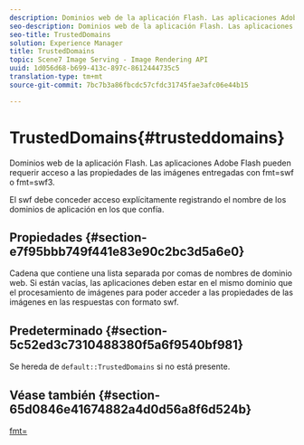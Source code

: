 ```yaml
---
description: Dominios web de la aplicación Flash. Las aplicaciones Adobe Flash pueden requerir acceso a las propiedades de las imágenes entregadas con fmt=swf o fmt=swf3.
seo-description: Dominios web de la aplicación Flash. Las aplicaciones Adobe Flash pueden requerir acceso a las propiedades de las imágenes entregadas con fmt=swf o fmt=swf3.
seo-title: TrustedDomains
solution: Experience Manager
title: TrustedDomains
topic: Scene7 Image Serving - Image Rendering API
uuid: 1d056d68-b699-413c-897c-8612444735c5
translation-type: tm+mt
source-git-commit: 7bc7b3a86fbcdc57cfdc31745fae3afc06e44b15

---
```



# TrustedDomains{#trusteddomains}

Dominios web de la aplicación Flash. Las aplicaciones Adobe Flash pueden requerir acceso a las propiedades de las imágenes entregadas con fmt=swf o fmt=swf3.

El swf debe conceder acceso explícitamente registrando el nombre de los dominios de aplicación en los que confía.

## Propiedades {#section-e7f95bbb749f441e83e90c2bc3d5a6e0}

Cadena que contiene una lista separada por comas de nombres de dominio web. Si están vacías, las aplicaciones deben estar en el mismo dominio que el procesamiento de imágenes para poder acceder a las propiedades de las imágenes en las respuestas con formato swf.

## Predeterminado {#section-5c52ed3c7310488380f5a6f9540bf981}

Se hereda de `default::TrustedDomains` si no está presente.

## Véase también {#section-65d0846e41674882a4d0d56a8f6d524b}

[fmt=](../../../../../is-api/http-ref/image-serving-api-ref/c-http-protocol-reference/c-command-reference/r-is-http-fmt.md#reference-cdf10043423b45ba9fe15157fb3ae37a)
